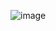 ![image](https://user-images.githubusercontent.com/90271486/201134983-0d8b341d-1fdf-4f0e-a073-e1aca0ec5c12.png)
